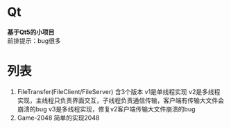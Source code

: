 # Qt

**基于Qt5的小项目**  
前排提示：bug很多


# 列表

 1. FileTransfer(FileClient/FileServer)
 含3个版本
 v1是单线程实现
 v2是多线程实现，主线程只负责界面交互，子线程负责通信传输，客户端有传输大文件会崩溃的bug
 v3是多线程实现，修复v2客户端传输大文件崩溃的bug
 2. Game-2048
 简单的实现2048
